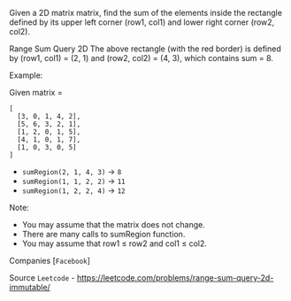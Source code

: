 Given a 2D matrix matrix, find the sum of the elements inside the rectangle defined by its upper left corner (row1, col1) and lower right corner (row2, col2).

Range Sum Query 2D
The above rectangle (with the red border) is defined by (row1, col1) = (2, 1) and (row2, col2) = (4, 3), which contains sum = 8.

Example:

Given matrix = 
```
[
  [3, 0, 1, 4, 2],
  [5, 6, 3, 2, 1],
  [1, 2, 0, 1, 5],
  [4, 1, 0, 1, 7],
  [1, 0, 3, 0, 5]
]
```

- `sumRegion(2, 1, 4, 3)` -> `8`
- `sumRegion(1, 1, 2, 2)` -> `11`
- `sumRegion(1, 2, 2, 4)` -> `12`

Note:
- You may assume that the matrix does not change.
- There are many calls to sumRegion function.
- You may assume that row1 ≤ row2 and col1 ≤ col2.

Companies [`Facebook`]

Source `Leetcode` - https://leetcode.com/problems/range-sum-query-2d-immutable/